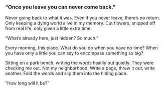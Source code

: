 ### “Once you leave you can never come back.”

Never going back to what it was. Even if you never leave, there’s no return. Only keeping a dying world alive in my memory. Cut flowers, snipped off from real life, only given a little extra time. 

“What’s already here, just hidden? So much.”

Every morning, this place. What do you do when you have no time? When you have only a little you can say to encompass something so big?

Sitting on a park bench, writing the words hastily but quietly. They were checking me out. Not my neighborhood. Write a page, threw it out, write another. Fold the words and slip them into the hiding place. 

“How long will it be?”